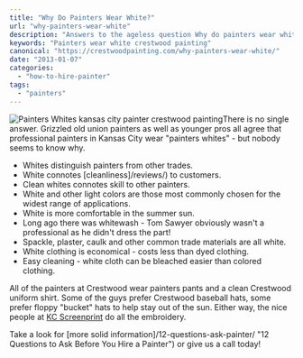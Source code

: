 ```yaml
---
title: "Why Do Painters Wear White?"
url: "why-painters-wear-white"
description: "Answers to the ageless question Why do painters wear white?"
keywords: "Painters wear white crestwood painting"
canonical: "https://crestwoodpainting.com/why-painters-wear-white/"
date: "2013-01-07"
categories:
  - "how-to-hire-painter"
tags:
  - "painters"
---
```


![Painters Whites kansas city painter crestwood painting](/images/painters-whites.jpg "Painter In Painting Whites")There is no single answer. Grizzled old union painters as well as younger pros all agree that professional painters in Kansas City wear "painters whites" - but nobody seems to know why.

- Whites distinguish painters from other trades.
- White connotes [cleanliness]/reviews/) to customers.
- Clean whites connotes skill to other painters.
- White and other light colors are those most commonly chosen for the widest range of applications.
- White is more comfortable in the summer sun.
- Long ago there was whitewash - Tom Sawyer obviously wasn't a professional as he didn't dress the part!
- Spackle, plaster, caulk and other common trade materials are all white.
- White clothing is economical - costs less than dyed clothing.
- Easy cleaning - white cloth can be bleached easier than colored clothing.

All of the painters at Crestwood wear painters pants and a clean Crestwood uniform shirt. Some of the guys prefer Crestwood baseball hats, some prefer floppy "bucket" hats to help stay out of the sun. Either way, the nice people at [KC Screenprint](http://www.kcscreenprint.com/) do all the embroidery.

Take a look for [more solid information]/12-questions-ask-painter/ "12 Questions to Ask Before You Hire a Painter") or give us a call today!
